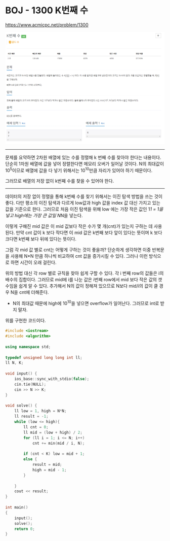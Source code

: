 # BOJ - 1300 K번째 수

<https://www.acmicpc.net/problem/1300>

![Problem1](https://github.com/PNU-PULSE/2021-Fall/blob/main/Binary_Search/BOJ_1300/1.png)

------------

문제를 요약하면 2차원 배열에 있는 수를 정렬해 k 번째 수를 찾아야 한다는 내용이다.
단순히 1차원 배열에 값을 넣어 정렬한다면 메모리 오버가 일어날 것이다.
N의 최대값이 10<sup>5</sup>이므로 배열에 값을 다 넣기 위해서는 10<sup>10</sup>만큼 자리가 있어야 하기 때문이다.

그러므로 배열의 저장 없이 k번째 수를 찾을 수 있어야 한다.

------------------

데이터의 저장 없이 정렬을 통해 k번째 수를 찾기 위해서는 이진 탐색 방법을 쓰는 것이 좋다.
다만 평소의 이진 탐색과 다르게 low값과 high 값을 index 값 대신 가지고 있는 값을 기준으로 한다.
그러므로 처음 이진 탐색을 위해 low 에는 가장 작은 값인 1*1 = 1을 넣고 high에는 가장 큰 값일 N*N을 넣는다.

이렇게 구해진 mid 값은 이 mid 값보다 작은 수가 몇 개(cnt)가 있는지 구하는 데 사용된다.
만약 cnt 값이 k 보다 작다면 이 mid 값은 k번째 보다 앞이 있다는 뜻이며
k 보다 크다면 k번째 보다 뒤에 있다는 뜻이다.

그럼 각 mid 값 별로 cnt는 어떻게 구하는 것이 좋을까?
단순하게 생각하면 이중 반복문을 사용해 N*N 만큼 하나씩 비교하여 cnt 값을 증가시킬 수 있다.
그러나 이런 방식으로 하면 시간이 오래 걸린다.

위의 방법 대신 각 row 별로 규칙을 찾아 쉽게 구할 수 있다.
각 i 번째 row의 값들은 i의 배수의 집합이다. 그러므로 mid에 i를 나눈 값은 i번째 row에서 mid 보다 작은 값의 갯수임을 쉽게 알 수 있다.
추가해서 N의 값이 정해져 있으므로 N보다 mid/i의 값이 클 경우 N을 cnt에 더해준다.

* N의 최대값 때문에 high에 10<sup>10</sup>을 넣으면 overflow가 일어난다. 그러므로 int로 받지 말자.

위를 구현한 코드이다.

```c++
#include <iostream>
#include <algorithm>

using namespace std;

typedef unsigned long long int ll;
ll N, K;

void input() {
    ios_base::sync_with_stdio(false);
    cin.tie(NULL);
    cin >> N >> K;
}

void solve() {
    ll low = 1, high = N*N;
    ll result = -1;
    while (low <= high){
        ll cnt = 0;
        ll mid = (low + high) / 2;
        for (ll i = 1; i <= N; i++)
            cnt += min(mid / i, N);

        if (cnt < K) low = mid + 1;
        else {
            result = mid;
            high = mid - 1;
        }

    }
    cout << result;
}

int main()
{
    input();
    solve();
    return 0;
}
```